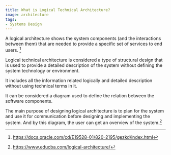 ```yaml
---
title: What is Logical Technical Architecture?
image: architecture
tags:
- Systems Design
---
```

A logical architecture shows the system components (and the interactions between them) that are needed to provide a specific set of services to end users. [^2]

Logical technical architecture is considered a type of structural design that is used to provide a detailed description of the system without defining the system technology or environment.

It includes all the information related logically and detailed description without using technical terms in it.

It can be considered a diagram used to define the relation between the software components.

The main purpose of designing logical architecture is to plan for the system and use it for communication before designing and implementing the system. And by this diagram, the user can get an overview of the system.[^1]

[^1]: https://www.educba.com/logical-architecture/
[^2]: https://docs.oracle.com/cd/E19528-01/820-2195/gezkd/index.html